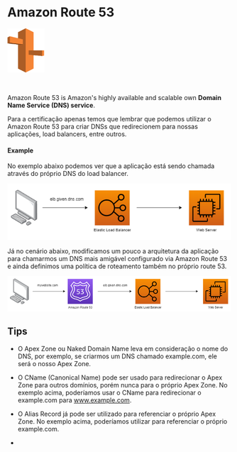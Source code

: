 # Amazon Route 53

<img height=100px; alt="route53_logo" src="../../../images/amazon-route-53.drawio.png" />

<p>&nbsp;</p>

Amazon Route 53 is Amazon's highly available and scalable own **Domain Name Service (DNS) service**.

Para a certificação apenas temos que lembrar que podemos utilizar o Amazon Route 53 para criar DNSs que redirecionem para nossas aplicações, load balancers, entre outros.

#### Example

No exemplo abaixo podemos ver que a aplicação está sendo chamada através do próprio DNS do load balancer.

<img alt="elb_workflow_visualization" src="../../../images/not-using-route-53-workflow.drawio.png" />

Já no cenário abaixo, modificamos um pouco a arquitetura da aplicação para chamarmos um DNS mais amigável configurado via Amazon Route 53 e ainda definimos uma política de roteamento também no próprio route 53.

<img alt="elb_workflow_visualization" src="../../../images/using-route-53-workflow.drawio.png" />

## Tips

- O Apex Zone ou Naked Domain Name leva em consideração o nome do DNS, por exemplo, se criarmos um DNS chamado example.com, ele será o nosso Apex Zone.

- O CName (Canonical Name) pode ser usado para redirecionar o Apex Zone para outros domínios, porém nunca para o próprio Apex Zone. No exemplo acima, poderíamos usar o CName para redirecionar o example.com para www.example.com.

- O Alias Record já pode ser utilizado para referenciar o próprio Apex Zone. No exemplo acima, poderíamos utilizar para referenciar o próprio example.com.

- 